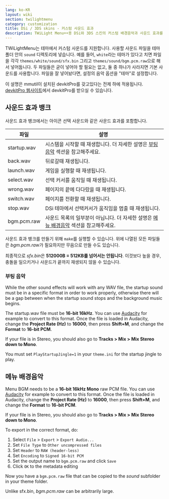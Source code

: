 ```yaml
---
lang: ko-KR
layout: wiki
section: twilightmenu
category: customization
title: DSi / 3DS skins - 커스텀 사운드 효과
description: TWiLight Menu++용 DSi와 3DS 스킨의 커스텀 배경음악과 사운드 효과를 사용하는 방법
---
```


TWiLightMenu는 테마에서 커스텀 사운드를 지원합니다. 사용할 사운드 파일을 테마 폴더 안의 `sound` 디렉토리에 넣습니다. 예를 들어, `white`라는 테마가 있다고 치면 파일을 각각 `themes/white/sound/sfx.bin` 그리고 `themes/sound/bgm.pcm.raw`으로 해서 넣어둡니다. 두 파일들은 굳이 넣어야 할 필요는 없고, 둘 중 하나가 사라지면 기본 사운드를 사용합니다. 파일을 잘 넣어놨다면, 설정의 음악 옵션을 "테마"로 설정합니다.

이 설명은 mmutil이 설치된 devkitPro를 갖고있다는 전제 하에 적용됩니다. [devkitPro 웹사이트](https://devkitpro.org/wiki/Getting_Started)에서 devkitPro를 받으실 수 있습니다.

## 사운드 효과 뱅크
사운드 효과 뱅크에서는 아이콘 선택 사운드와 같은 사운드 효과를 포함합니다.

| 파일          | 설명                                                              |
| ----------- | --------------------------------------------------------------- |
| startup.wav | 시스템을 시작할 때 재생합니다. 더 자세한 설명은 [부팅 음악](#startup-sound) 섹션을 참고해주세요. |
| back.wav    | 뒤로갈때 재생됩니다.                                                     |
| launch.wav  | 게임을 실행할 때 재생됩니다.                                                |
| select.wav  | 선택 커서를 움직일 때 재생됩니다.                                             |
| wrong.wav   | 페이지의 끝에 다다랐을 때 재생됩니다.                                           |
| switch.wav  | 페이지를 전환할 때 재생됩니다.                                               |
| stop.wav    | DSi 테마에서 선택커서가 움직임을 멈출 때 재생됩니다.                                 |
| bgm.pcm.raw | 사운드 목록의 일부분이 아닙니다. 더 자세한 설명은 [메뉴 배경음악](#menu-bgm) 섹션을 참고해주세요.   |

사운드 효과 뱅크를 만들기 위해 `make`를 실행할 수 있습니다. 위에 나열된 모든 파일들은 *bgm.pcm.raw*가 필요하지만 무음으로 만들 수도 있습니다.

최종적으로 *sfx.bin*은 **512000B = 512KB를 넘어서는 안됩니다**. 이것보다 높을 경우, 충돌을 일으키거나 사운드가 끝까지 재생되지 않을 수 있습니다.

### 부팅 음악
While the other sound effects will work with any WAV file, the startup sound must be in a specific format in order to work properly, otherwise there will be a gap between when the startup sound stops and the background music begins.

The startup.wav file must be **16-bit 16kHz**. You can use [Audacity](https://www.audacityteam.org/download/) for example to convert to this format. Once the file is loaded in Audacity, change the **Project Rate (Hz)** to **16000**, then press **Shift+M**, and change the **Format** to **16-bit PCM**.

If your file is in Stereo, you should also go to **Tracks > Mix > Mix Stereo down to Mono**.

You must set `PlayStartupJingle=1` in your `theme.ini` for the startup jingle to play.


## 메뉴 배경음악

Menu BGM needs to be a **16-bit 16kHz Mono** raw PCM file. You can use [Audacity](https://www.audacityteam.org/download/) for example to convert to this format. Once the file is loaded in Audacity, change the **Project Rate (Hz)** to **16000**, then press **Shift+M**, and change the **Format** to **16-bit PCM**.

If your file is in Stereo, you should also go to **Tracks > Mix > Mix Stereo down to Mono**.

To export in the correct format, do:
1. Select `File` > `Export` > `Export Audio...`
1. Set `File Type` to `Other uncompressed files`
1. Set `Header` to `RAW (header-less)`
1. Set `Encoding` to `Signed 16-bit PCM`
1. Set the output name to `bgm.pcm.raw` and click `Save`
1. Click `OK` to the metadata editing

Now you have a `bgm.pcm.raw` file that can be copied to the *sound* subfolder in your theme folder.

Unlike sfx.bin, *bgm.pcm.raw* can be arbitrarily large.
